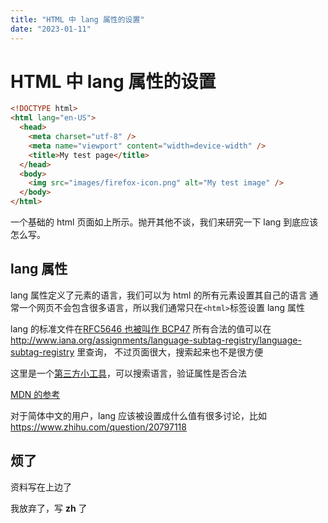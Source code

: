 ```yaml
---
title: "HTML 中 lang 属性的设置"
date: "2023-01-11"
---
```


# HTML 中 lang 属性的设置

```html
<!DOCTYPE html>
<html lang="en-US">
  <head>
    <meta charset="utf-8" />
    <meta name="viewport" content="width=device-width" />
    <title>My test page</title>
  </head>
  <body>
    <img src="images/firefox-icon.png" alt="My test image" />
  </body>
</html>
```

一个基础的 html 页面如上所示。抛开其他不谈，我们来研究一下 lang 到底应该怎么写。

## lang 属性

lang 属性定义了元素的语言，我们可以为 html 的所有元素设置其自己的语言
通常一个网页不会包含很多语言，所以我们通常只在`<html>`标签设置 lang 属性

lang 的标准文件在[RFC5646 也被叫作 BCP47](https://datatracker.ietf.org/doc/html/rfc5646)
所有合法的值可以在 <http://www.iana.org/assignments/language-subtag-registry/language-subtag-registry> 里查询，
不过页面很大，搜索起来也不是很方便

这里是一个[第三方小工具](https://r12a.github.io/app-subtags/)，可以搜索语言，验证属性是否合法

[MDN 的参考](https://developer.mozilla.org/zh-CN/docs/Web/HTML/Global_attributes/lang)

对于简体中文的用户，lang 应该被设置成什么值有很多讨论，比如<https://www.zhihu.com/question/20797118>

## 烦了

资料写在上边了

我放弃了，写 **zh** 了
